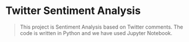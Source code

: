 # Twitter Sentiment Analysis 
> This project is Sentiment Analysis based on Twitter comments. The code is written in Python and we have used Jupyter Notebook. 